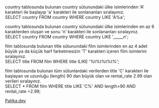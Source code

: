 country tablosunda bulunan country sütunundaki ülke isimlerinden 'A' karakteri ile başlayıp 'a' karakteri ile sonlananları sıralayınız.\
SELECT country FROM country WHERE country LIKE 'A%a';

country tablosunda bulunan country sütunundaki ülke isimlerinden en az 6 karakterden oluşan ve sonu 'n' karakteri ile sonlananları sıralayınız.\
SELECT country FROM country WHERE country LIKE '_____n';

film tablosunda bulunan title sütunundaki film isimlerinden en az 4 adet büyük ya da küçük harf farketmesizin 'T' karakteri içeren film isimlerini sıralayınız.\
SELECT title FROM film WHERE title ILIKE '%t%t%t%t%';

film tablosunda bulunan tüm sütunlardaki verilerden title 'C' karakteri ile başlayan ve uzunluğu (length) 90 dan büyük olan ve rental_rate 2.99 olan verileri sıralayınız.\
SELECT * FROM film WHERE title LIKE 'C%' AND length>90 AND rental_rate =2.99;

[Patika.dev](https://www.patika.dev/tr)
